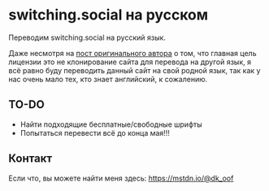# switching.social на русском
Переводим switching.social на русский язык.

Даже несмотря на [пост оригинального автора](https://mastodon.at/@switchingsocial/102077648841963987) о том, что главная цель лицензии это не клонирование сайта для перевода на другой язык, я всё равно буду переводить данный сайт на свой родной язык, так как у нас очень мало тех, кто знает английский, к сожалению.

## TO-DO
- Найти подходящие бесплатные/свободные шрифты
- Попытаться перевести всё до конца мая!!!

## Контакт
Если что, вы можете найти меня здесь: https://mstdn.io/@dk_oof
